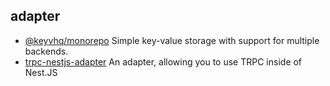 ## adapter

- [@keyvhq/monorepo](https://github.com/microlinkhq/keyv) Simple key-value storage with support for multiple backends.
- [trpc-nestjs-adapter](https://github.com/macstr1k3r/trpc-nestjs-adapter) An adapter, allowing you to use TRPC inside of Nest.JS